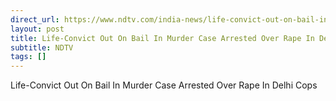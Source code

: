 ```yaml
---
direct_url: https://www.ndtv.com/india-news/life-convict-out-on-bail-in-murder-case-arrested-over-rape-in-delhi-cops-8832734#publisher=newsstand
layout: post
title: Life-Convict Out On Bail In Murder Case Arrested Over Rape In Delhi  Cops
subtitle: NDTV
tags: []
---
```


Life-Convict Out On Bail In Murder Case Arrested Over Rape In Delhi  Cops
